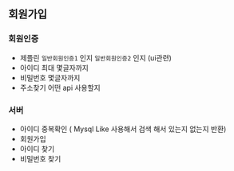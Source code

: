 ## 회원가입



### 회원인증

* 제플린 `일반회원인증1` 인지 `일반회원인증2` 인지 (ui관련)
* 아이디 최대 몇글자까지
* 비밀번호 몇글자까지
* 주소찾기 어떤 api 사용할지



### 서버

* 아이디 중복확인 ( Mysql Like  사용해서 검색 해서 있는지 없는지 반환)
* 회원가입
* 아이디 찾기
* 비밀번호 찾기 



